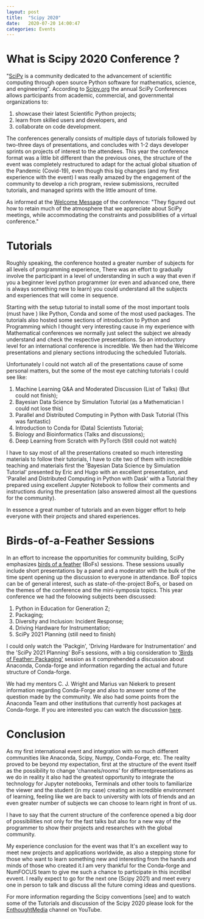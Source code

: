 ```yaml
---
layout: post
title:  "Scipy 2020"
date:   2020-07-20 14:00:47
categories: Events
---
```


# What is Scipy 2020 Conference ?
"[SciPy](https://www.scipy2020.scipy.org/about) is a community dedicated to the advancement of scientific computing through open source Python software for mathematics, science, and engineering". According to [Scipy.org](https://conference.scipy.org/index.html) the annual SciPy Conferences allows participants from academic, commercial, and governmental organizations to:
  1. showcase their latest Scientific Python projects;
  2. learn from skilled users and developers, and
  3. collaborate on code development.

The conferences generally consists of multiple days of tutorials followed by two-three days of presentations, and concludes with 1-2 days developer sprints on projects of interest to the attendees.
  This year the conference format was a little bit different than the previous ones, the structure of the event was completely restructured to adapt for the actual global situation of the Pandemic (Covid-19), even though this big changes (and my first experience with the event) I was really amazed by the engagement of the community to develop a rich program, review submissions, recruited tutorials, and managed sprints with the little amount of time.
  
  As informed at the [Welcome Message](https://www.scipy2020.scipy.org/welcomemessage) of the conference: "They figured out how to retain much of the atmosphere that we appreciate about SciPy meetings, while accommodating the constraints and possibilities of a virtual conference."
    
# Tutorials
  Roughly speaking, the conference hosted a greater number of subjects for all levels of programming experience, There was an effort to gradually involve the participant in a level of understanding in such a way that even if you a beginner level python programmer (or even and advanced one, there is always something new to learn) you could understand all the subjects and experiences that will come in sequence.
  
  Starting with the setup tutorial to install some of the most important tools (must have ) like Python, Conda and some of the most used packages. 
  The tutorials also hosted some sections of introduction to Python and Programming which I thought very interesting cause in my experience with Mathematical conferences we normally just select the subject we already understand and check the respective presentations. So an introductory level for an international conference is incredible.
  We then had the Welcome presentations and plenary sections introducing the scheduled Tutorials.
  
  Unfortunately I could not watch all of the presentations cause of some personal matters, but the some of the most eye catching tutorials I could see like:
  1. Machine Learning Q&A and Moderated Discussion (List of Talks) (But could not finish);
  2. Bayesian Data Science by Simulation Tutorial (as a Mathematician I could not lose this)
  3. Parallel and Distributed Computing in Python with Dask Tutorial (This was fantastic)
  4. Introduction to Conda for (Data) Scientists Tutorial;
  5. Biology and Bioinformatics (Talks and discussions);
  6. Deep Learning from Scratch with PyTorch (Still could not watch)
  
  I have to say most of all the presentations created so much interesting materials to follow their tutorials, I have to cite two of them with incredible teaching and materials first the 'Bayesian Data Science by Simulation Tutorial' presented by Eric and Hugo with an excellent presentation, and 'Parallel and Distributed Computing in Python with Dask' with a Tutorial they prepared using excellent Jupyter Notebook to follow their comments and instructions during the presentation (also answered almost all the questions for the community).
 
 In essence a great number of tutorials and an even bigger effort to help everyone with their projects and shared experiences.
 
# Birds-of-a-Feather Sessions
  In an effort to increase the opportunities for community building, SciPy emphasizes [birds of a feather](https://www.scipy2020.scipy.org/bof-sessions) (BoFs) sessions. These sessions usually include short presentations by a panel and a moderator with the bulk of the time spent opening up the discussion to everyone in attendance. BoF topics can be of general interest, such as state-of-the-project BoFs, or based on the themes of the conference and the mini-symposia topics.
  This year conference we had the foloowing subjects been discussed:
  1. Python in Education for Generation Z;
  2. Packaging;
  3. Diversity and Inclusion: Incident Response;
  4. Driving Hardware for Instrumentation;
  5. SciPy 2021 Planning (still need to finish)
  
  I could only watch the 'Packgin', 'Driving Hardware for Instrumentation' and the 'SciPy 2021 Planning' BoFs sessions, with a big consideration to ['Birds of Feather: Packaging'](https://conda-forge.org/blog/posts/2020-07-06-scipy-bof/) session as it comprehended a discussion about Anaconda, Conda-forge and information regarding the actual and future structure of Conda-forge.
  
  We had my mentors C. J. Wright and Marius van Niekerk to present information regarding Conda-Forge and also to answer some of the question made by the community. We also had some points from the Anaconda Team and other institutions that currently host packages at Conda-forge. If you are interested you can watch the discussion [here](https://www.youtube.com/watch?v=lF1DjJ5yWLw).
  
# Conclusion
  As my first international event and integration with so much different communities like Anaconda, Scipy, Numpy, Conda-Forge, etc. The reality proved to be beyond my expectation, first at the structure of the event itself as the possibility to change 'channels/rooms' for differentpresentations as we do in reality it also had the greatest opportunity to integrate the technology for Jupyter notebooks, Terminals and other tools to familiarize the viewer and the student (in my case) creating an incredible environment of learning, feeling like we are back to university with lots of friends and an even greater number of subjects we can choose to learn right in front of us. 
  
  I have to say that the current structure of the conference opened a big door of possibilities not only for the fast talks but also for a new way of the programmer to show their projects and researches with the global community.
  
 My experience conclusion for the event was that It's an excellent way to meet new projects and applications worldwide, as also a stepping stone for those who want to learn something new and interesting from the hands and minds of those who created it.I am very thankful for the Conda-forge and NumFOCUS team to give me such a chance to participate in this incrdibel evvent.  I really expect to go for the next one (Scipy 2021) and meet every one in person to talk and discuss all the future coming ideas and questions.
 
 For more information regarding the Scipy conventions [see] and to watch some of the Tutorials and discussion of the Scipy 2020 please look for the [EnthoughtMedia](https://www.youtube.com/user/EnthoughtMedia) channel on YouTube.
